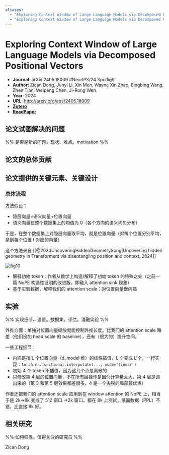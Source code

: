 ```yaml
---
aliases:
  - "Exploring Context Window of Large Language Models via Decomposed Positional Vectors"
  - "Exploring Context Window of Large Language Models via Decomposed Positional Vectors, 2024"
---
```


# Exploring Context Window of Large Language Models via Decomposed Positional Vectors

- **Journal**: arXiv:2405.18009 #NeurIPS/24 Spotlight
- **Author**: Zican Dong, Junyi Li, Xin Men, Wayne Xin Zhao, Bingbing Wang, Zhen Tian, Weipeng Chen, Ji-Rong Wen
- **Year**: 2024
- **URL**: http://arxiv.org/abs/2405.18009
- [**Zotero**](zotero://select/items/@2024ExploringContextWindowDong)
- [**ReadPaper**](https://readpaper.com/pdf-annotate/note?pdfId=4956643271773257729&noteId=2635903243430987008)

## 论文试图解决的问题

%% 是否是新的问题。现状、难点。motivation %%

## 论文的总体贡献

## 论文提供的关键元素、关键设计

### 总体流程

方法假设：

- 隐层向量=语义向量+位置向量
- 语义向量在整个数据集上的均值为 0（各个方向的语义均匀分布）

于是，在整个数据集上对隐层向量取平均，就是位置向量（对每个位置分别平均，拿到每个位置 t 对应的向量）

这个方法来自 [[@2024UncoveringHiddenGeometrySong|Uncovering hidden geometry in Transformers via disentangling position and context, 2024]]

![fig10](https://arxiv.org/html/2405.18009v1/x8.png)

- 解释初始 token：作者从数学上构造/解释了初始 token 的特殊之处（之前一篇 NoPE 构造性证明的改进版，即融入 attention sink 现象）
- 基于实验数据，解释我们的 attention scale：对位置向量做内插

## 实验

%% 实现细节、设置。数据集。评估。消融实验 %%

外推方面：单独对位置向量缩放就能控制外推长度。比我们的 attention scale 略差（他们没加 head scale 的 baseline），还有（很大的）提升空间。

一些工程细节：

- 内插是指 L 个位置向量（d_model 维）的线性插值，L 个变成 L'个。一行实现：`torch.nn.functional.interpolate(..., mode='linear')`
- 初始 4 个 token 不插值，因为这几个点是离散的
- 只修改第 4 层的位置向量，不在所有层操作是因为计算量太大，第 4 层是调出来的（第 3 和第 5 层效果都差很多，4 是一个尖锐的局部最优点）

作者还把我们的 attention scale 应用到在 window attention 的 NoPE 上，相当于是 2k→8k 变成了 512 窗口 →2k 窗口，都在 8k 上测试，纸面数据（PPL）不错，比直接 8k 好。

## 相关研究

%% 如何归类。值得关注的研究员 %%

Zican Dong
